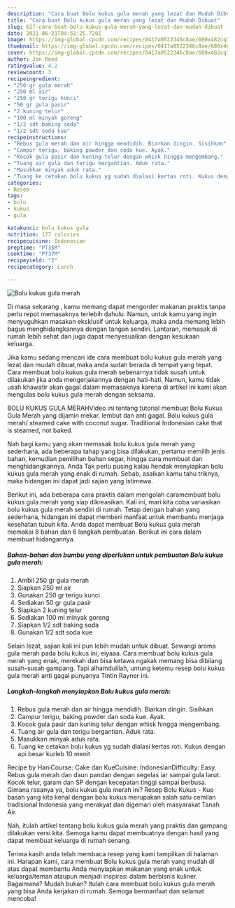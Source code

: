 ```yaml
---
description: "Cara buat Bolu kukus gula merah yang lezat dan Mudah Dibuat"
title: "Cara buat Bolu kukus gula merah yang lezat dan Mudah Dibuat"
slug: 627-cara-buat-bolu-kukus-gula-merah-yang-lezat-dan-mudah-dibuat
date: 2021-06-21T04:52:25.728Z
image: https://img-global.cpcdn.com/recipes/0417a0522346c8ae/680x482cq70/bolu-kukus-gula-merah-foto-resep-utama.jpg
thumbnail: https://img-global.cpcdn.com/recipes/0417a0522346c8ae/680x482cq70/bolu-kukus-gula-merah-foto-resep-utama.jpg
cover: https://img-global.cpcdn.com/recipes/0417a0522346c8ae/680x482cq70/bolu-kukus-gula-merah-foto-resep-utama.jpg
author: Jon Reed
ratingvalue: 4.2
reviewcount: 3
recipeingredient:
- "250 gr gula merah"
- "250 ml air"
- "250 gr terigu kunci"
- "50 gr gula pasir"
- "2 kuning telur"
- "100 ml minyak goreng"
- "1/2 sdt baking soda"
- "1/2 sdt soda kue"
recipeinstructions:
- "Rebus gula merah dan air hingga mendidih. Biarkan dingin. Sisihkan"
- "Campur terigu, baking powder dan soda kue. Ayak."
- "Kocok gula pasir dan kuning telur dengan whisk hingga mengembang."
- "Tuang air gula dan terigu bergantian. Aduk rata."
- "Masukkan minyak aduk rata."
- "Tuang ke cetakan bolu kukus yg sudah dialasi kertas roti. Kukus dengan api besar kurleb 10 menit"
categories:
- Resep
tags:
- bolu
- kukus
- gula

katakunci: bolu kukus gula 
nutrition: 177 calories
recipecuisine: Indonesian
preptime: "PT35M"
cooktime: "PT37M"
recipeyield: "2"
recipecategory: Lunch

---
```



![Bolu kukus gula merah](https://img-global.cpcdn.com/recipes/0417a0522346c8ae/680x482cq70/bolu-kukus-gula-merah-foto-resep-utama.jpg)

Di masa  sekarang , kamu memang dapat mengorder makanan praktis tanpa perlu repot memasaknya terlebih dahulu. Namun, untuk kamu yang ingin menyuguhkan masakan eksklusif untuk keluarga, maka anda memang lebih bagus menghidangkannya dengan tangan sendiri. Lantaran, memasak di rumah lebih sehat dan juga dapat menyesuaikan dengan kesukaan keluarga.

Jika kamu sedang mencari ide cara membuat bolu kukus gula merah yang lezat dan mudah dibuat,maka anda sudah berada di tempat yang tepat. Cara membuat bolu kukus gula merah  sebenarnya tidak susah untuk dilakukan jika anda mengerjakannya dengan hati-hati. Namun, kamu tidak usah khawatir akan gagal dalam memasaknya 
karena di artikel ini kami akan mengulas bolu kukus gula merah dengan seksama.  

BOLU KUKUS GULA MERAHVideo ini tentang tutorial membuat Bolu Kukus Gula Merah yang dijamin mekar, lembut dan anti gagal. Bolu kukus gula merah/ steamed cake with coconut sugar. Traditional Indonesian cake that is steamed, not baked.

Nah bagi kamu yang akan memasak bolu kukus gula merah yang sederhana, ada beberapa tahap yang bisa dilakukan, pertama memilih jenis bahan, kemudian pemilihan bahan segar, hingga cara membuat dan menghidangkannya. Anda Tak perlu pusing kalau hendak menyiapkan bolu kukus gula merah yang enak di rumah. Sebab, asalkan kamu  tahu triknya, maka hidangan ini dapat jadi sajian yang istimewa.

Berikut ini, ada beberapa cara praktis  dalam mengolah caramembuat bolu kukus gula merah yang siap dikreasikan. Kali ini, mari kita coba variasikan bolu kukus gula merah sendiri di rumah. Tetap dengan bahan yang sederhana, hidangan ini dapat memberi manfaat untuk membantu menjaga kesehatan tubuh kita. Anda dapat membuat Bolu kukus gula merah memakai 8 bahan dan 6 langkah pembuatan. Berikut ini cara dalam membuat hidangannya.

<!--inarticleads1-->

##### Bahan-bahan dan bumbu yang diperlukan untuk pembuatan Bolu kukus gula merah:

1. Ambil 250 gr gula merah
1. Siapkan 250 ml air
1. Gunakan 250 gr terigu kunci
1. Sediakan 50 gr gula pasir
1. Siapkan 2 kuning telur
1. Sediakan 100 ml minyak goreng
1. Siapkan 1/2 sdt baking soda
1. Gunakan 1/2 sdt soda kue


Selain lezat, sajian kali ini pun lebih mudah untuk dibuat. Sewangi aroma gula merah pada bolu kukus ini, eiyaaa. Cara membuat bolu kukus gula merah yang enak, merekah dan bisa ketawa ngakak memang bisa dibilang susah-susah gampang. Tapi alhamdulilah, untung ketemu resep bolu kukus gula merah anti gagal punyanya Tintin Rayner ini. 

<!--inarticleads2-->

##### Langkah-langkah menyiapkan Bolu kukus gula merah:

1. Rebus gula merah dan air hingga mendidih. Biarkan dingin. Sisihkan
1. Campur terigu, baking powder dan soda kue. Ayak.
1. Kocok gula pasir dan kuning telur dengan whisk hingga mengembang.
1. Tuang air gula dan terigu bergantian. Aduk rata.
1. Masukkan minyak aduk rata.
1. Tuang ke cetakan bolu kukus yg sudah dialasi kertas roti. Kukus dengan api besar kurleb 10 menit


Recipe by HaniCourse: Cake dan KueCuisine: IndonesianDifficulty: Easy. Rebus gula merah dan daun pandan dengan segelas iar sampai gula larut. Kocok telur, garam dan SP dengan kecepatan tinggi sampai berbusa. Gimana rasanya ya, bolu kukus gula merah ini? Resep Bolu Kukus - Kue basah yang kita kenal dengan bolu kukus merupakan salah satu cemilan tradisional Indonesia yang merakyat dan digemari oleh masyarakat Tanah Air. 

Nah, itulah artikel tentang  bolu kukus gula merah  yang praktis dan gampang dilakukan versi kita. Semoga kamu dapat membuatnya dengan hasil yang dapat membuat keluarga di rumah senang. 

Terima kasih anda telah membaca resep yang kami tampilkan di halaman ini. Harapan kami, cara membuat  Bolu kukus gula merah yang mudah di atas dapat membantu Anda menyiapkan makanan yang enak untuk keluarga/teman ataupun menjadi inspirasi dalam berbisnis kuliner. Bagaimana? Mudah bukan? Itulah cara membuat bolu kukus gula merah yang bisa Anda kerjakan di rumah. Semoga bermanfaat dan selamat mencoba!

